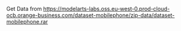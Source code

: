 Get Data from https://modelarts-labs.oss.eu-west-0.prod-cloud-ocb.orange-business.com/dataset-mobilephone/zip-data/dataset-mobilephone.rar
